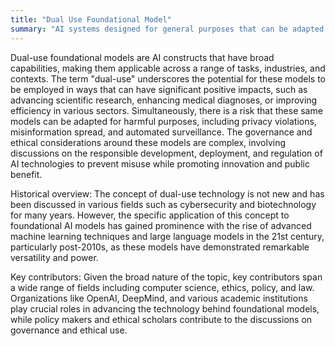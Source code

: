 ```yaml
---
title: "Dual Use Foundational Model"
summary: "AI systems designed for general purposes that can be adapted for both beneficial and potentially harmful applications."
---
```

Dual-use foundational models are AI constructs that have broad capabilities, making them applicable across a range of tasks, industries, and contexts. The term "dual-use" underscores the potential for these models to be employed in ways that can have significant positive impacts, such as advancing scientific research, enhancing medical diagnoses, or improving efficiency in various sectors. Simultaneously, there is a risk that these same models can be adapted for harmful purposes, including privacy violations, misinformation spread, and automated surveillance. The governance and ethical considerations around these models are complex, involving discussions on the responsible development, deployment, and regulation of AI technologies to prevent misuse while promoting innovation and public benefit.

Historical overview: The concept of dual-use technology is not new and has been discussed in various fields such as cybersecurity and biotechnology for many years. However, the specific application of this concept to foundational AI models has gained prominence with the rise of advanced machine learning techniques and large language models in the 21st century, particularly post-2010s, as these models have demonstrated remarkable versatility and power.

Key contributors: Given the broad nature of the topic, key contributors span a wide range of fields including computer science, ethics, policy, and law. Organizations like OpenAI, DeepMind, and various academic institutions play crucial roles in advancing the technology behind foundational models, while policy makers and ethical scholars contribute to the discussions on governance and ethical use.

